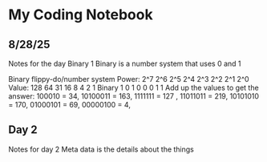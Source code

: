 # My Coding Notebook

## 8/28/25
Notes for the day
Binary 1
Binary is a number system that uses 0 and 1

Binary flippy-do/number system
Power:  2^7  2^6  2^5  2^4  2^3  2^2  2^1  2^0
Value: 128   64  31   16    8    4    2    1
Binary  1     0    1    0    0    0    1    1
Add up the values to get the answer:
100010 = 34,
10100011 = 163,
1111111 = 127 ,
11011011 = 219,
10101010 = 170,
01000101 = 69,
00000100 = 4,
## Day 2
Notes for day 2
Meta data is the details about the things
